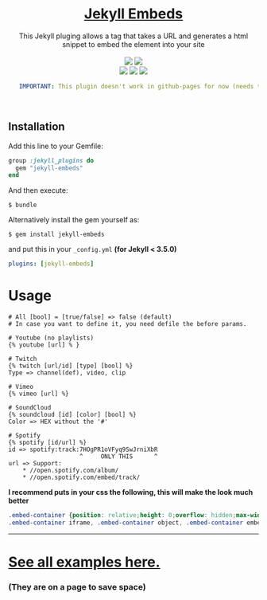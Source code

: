 <h1 align="center"><a href="https://zebas204.gitlab.io/jekyll-embeds-site/">Jekyll Embeds</a></h1>
<p align="center">This Jekyll pluging allows a tag that takes a URL and generates a html snippet to embed the element into your site<br><br><a href="https://rubygems.org/gems/jekyll-embeds"><img src="https://badge.fury.io/rb/jekyll-embeds.svg"/></a> <a href="/LICENSE"><img src="https://badges.frapsoft.com/os/mit/mit.svg?v=103"/></a><br>
<a href="https://rubygems.org/gems/jekyll"><img src="https://img.shields.io/badge/jeykll-%5E3.8-orange.svg"/></a>
<a href="https://rubygems.org/gems/rake"><img src="https://img.shields.io/badge/rake-%5E1.10-orange.svg"/></a>
<a href="https://rubygems.org/gems/bundler"><img src="https://img.shields.io/badge/bundler-%5E10.0-orange.svg"/></a>
</p>

```yml
   IMPORTANT: This plugin doesn't work in github-pages for now (needs to be in whitelist)
```
<br>

## Installation

Add this line to your Gemfile:

```ruby
group :jekyll_plugins do
  gem "jekyll-embeds"
end
```

And then execute:

```console
$ bundle
```


Alternatively install the gem yourself as:
```console
$ gem install jekyll-embeds
```

and put this in your ``_config.yml`` **(for Jekyll < 3.5.0)**

```yaml
plugins: [jekyll-embeds]
```


# Usage
```ooc
# All [bool] = [true/false] => false (default)
# In case you want to define it, you need defile the before params.

# Youtube (no playlists)
{% youtube [url] % }

# Twitch
{% twitch [url/id] [type] [bool] %}
Type => channel(def), video, clip

# Vimeo
{% vimeo [url] %}

# SoundCloud
{% soundcloud [id] [color] [bool] %}
Color => HEX without the '#'

# Spotify
{% spotify [id/url] %}
id => spotify:track:7HOgPR1oVFyq9SwJrniXbR
                    ^     ONLY THIS      ^
url => Support:
    * //open.spotify.com/album/
    * //open.spotify.com/embed/track/

```

**I recommend puts in your css the following, this will make the look much better**

```css
.embed-container {position: relative;height: 0;overflow: hidden;max-width: 100%;}
.embed-container iframe, .embed-container object, .embed-container embed {position: absolute;top: 0;left: 0;width: 100%;height: 100%;}
```


___



# [See all examples here.](https://zebas204.gitlab.io/jekyll-embeds-site)
### (They are on a page to save space)
